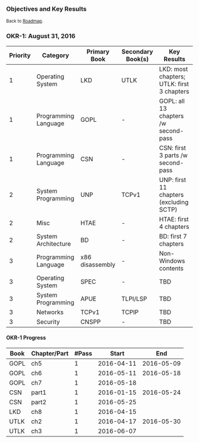 ### **Objectives and Key Results**

<small>Back to [Roadmap](index.md).</small>

### OKR-1: August 31, 2016

Priority | Category | Primary Book | Secondary Book(s) | Key Results
-------- | -------- | ------------ | ----------------- | -----------
1 | Operating System | LKD | UTLK | LKD: most chapters; UTLK: first 3 chapters
1 | Programming Language | GOPL | - | GOPL: all 13 chapters /w second-pass
1 | Programming Language | CSN | - | CSN: first 3 parts /w second-pass
2 | System Programming | UNP | TCPv1 | UNP: first 11 chapters (excluding SCTP)
2 | Misc | HTAE | - | HTAE: first 4 chapters
2 | System Architecture | BD | - | BD: first 7 chapters
3 | Programming Language | x86 disassembly | - | Non-Windows contents
3 | Operating System | SPEC | - | TBD
3 | System Programming | APUE | TLPI/LSP | TBD
3 | Networks | TCPv1 | TCPIP | TBD
3 | Security | CNSPP | - | TBD

#### OKR-1 Progress

Book | Chapter/Part | #Pass | Start | End
---- | ------------ | ----- | ----- | ---
GOPL | ch5 | 1 | 2016-04-11 | 2016-05-09
GOPL | ch6 | 1 | 2016-05-11 | 2016-05-18
GOPL | ch7 | 1 | 2016-05-18 |
CSN  | part1 | 1 | 2016-01-15 | 2016-05-24
CSN  | part2 | 1 | 2016-05-25 |
LKD  | ch8 | 1 | 2016-04-15 |
UTLK | ch2 | 1 | 2016-04-17 | 2016-05-30
UTLK | ch3 | 1 | 2016-06-07 |
